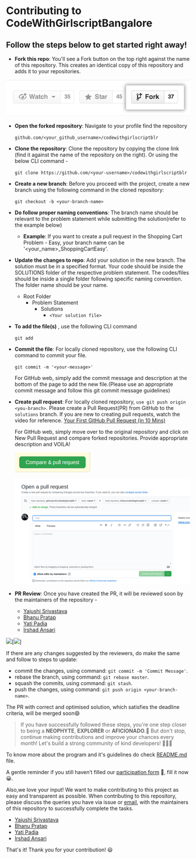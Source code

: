 # Contributing to CodeWithGirlscriptBangalore

## Follow the steps below to get started right away!

- **Fork this repo**: You'll see a Fork button on the top right against the name of this repository. This creates an identical copy of this repository and adds it to your repositories.

![Fork Example](assets/images/fork.png)

- **Open the forked repository**: Navigate to your profile find the repository

  `github.com/<your_github_username>/codewithgirlscriptblr`

- **Clone the repository**: Clone the repository by copying the clone link (find it against the name of the repository on the right). Or using the below CLI command -

  `git clone https://github.com/<your-username>/codewithgirlscriptblr`

- **Create a new branch**: Before you proceed with the project, create a new branch using the following command in the cloned repository:

  `git checkout -b <your-branch-name>`

- **Do follow proper naming conventions**: The branch name should be relevant to the problem statement while submitting the solution(refer to the example below)

  - **Example**: If you want to create a pull request in the Shopping Cart Problem - Easy, your branch name can be '<your_name>\_ShoppingCartEasy'.

- **Update the changes to repo**: Add your solution in the new branch. The solution must be in a specified format. Your code should be inside the SOLUTIONS folder of the respective problem statement. The codes/files should be inside a single folder following specific naming convention. The folder name should be your name.
  - Root Folder
    - Problem Statement
      - Solutions
        - `<Your solution file>`
- **To add the file(s)** , use the following CLI command

  `git add`

- **Commit the file**: For locally cloned repository, use the following CLI command to commit your file.

  `git commit -m '<your-message>'`

  For GitHub web, simply add the commit message and description at the bottom of the page to add the new file.(Please use an appropriate commit message and follow this git commit message guidelines)

- **Create pull request**: For locally cloned repository, `use git push origin <you-branch>`. Please create a Pull Request(PR) from GitHub to the `solutions` branch. If you are new to creating pull requests, watch the video for reference. [Your First GitHub Pull Request (in 10 Mins)](https://www.youtube.com/watch?v=dSl_qnWO104)

  For GitHub web, simply move over to the original repository and click on New Pull Request and compare forked repositories. Provide appropriate description and VOILA!

  ![Pull Request](assets/images/pr.png)

  ![Pull Request and Compare](assets/images/pr_compare.png)

- **PR Review**: Once you have created the PR, it will be reviewed soon by the maintainers of the repository -

  - [Yajushi Srivastava](https://github.com/yajushiSri)
  - [Bhanu Pratap](https://github.com/ibhanu)
  - [Yati Padia](https://github.com/yati1998)
  - [Irshad Ansari](https://github.com/irshadjsr21)

[![](https://sourcerer.io/fame/yajushiSri/girlscript-blr/codewithgirlscriptblr/images/0)](https://sourcerer.io/fame/yajushiSri/girlscript-blr/codewithgirlscriptblr/links/0)[![](https://sourcerer.io/fame/yajushiSri/girlscript-blr/codewithgirlscriptblr/images/1)]

If there are any changes suggested by the reviewers, do make the same and follow to steps to update:

- commit the changes, using command: `git commit -m 'Commit Message'`.
- rebase the branch, using command: `git rebase master`.
- squash the commits, using command: `git stash`.
- push the changes, using command: `git push origin <your-branch-name>`.

The PR with correct and optimised solution, which satisfies the deadline criteria, will be merged soon😄

> If you have successfully followed these steps, you're one step closer to being a **NEOPHYTE**, **EXPLORER** or **AFICIONADO**.🥳 But don't stop, continue making contributions and improve your chances every month!
> Let's build a strong community of kind developers! 👭👫👬

To know more about the program and it's guidelines do check [README.md](README.md) file.

A gentle reminder if you still haven’t filled our [participation form](https://tinyurl.com/codewithgsblr) 📃, fill it now😀.

Also,we love your input! We want to make contributing to this project as easy and transparent as possible. When contributing to this repository, please discuss the queries you have via issue or [email](mailto:girlscriptblr@gmail.com), with the maintainers of this repository to successfully complete the tasks.

- [Yajushi Srivastava](https://github.com/yajushiSri)
- [Bhanu Pratap](https://github.com/ibhanu)
- [Yati Padia](https://github.com/yati1998)
- [Irshad Ansari](https://github.com/irshadjsr21)

That's it! Thank you for your contribution! 😃

